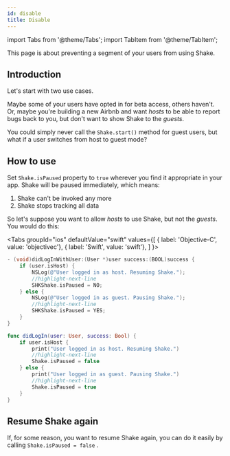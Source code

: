 ```yaml
---
id: disable
title: Disable
---
```

import Tabs from '@theme/Tabs';
import TabItem from '@theme/TabItem';

This page is about preventing a segment of your users from using Shake.

## Introduction
Let's start with two use cases.

Maybe some of your users have opted in for beta access, others haven't.
Or, maybe you're building a new Airbnb and want *hosts* to be able to report bugs back to you, but don't want to show Shake to the *guests*.

You could simply never call the  `Shake.start()` method for guest users, but what if a user switches from host to guest mode?

## How to use
Set `Shake.isPaused` property to `true` wherever you find it appropriate in your app. Shake will be paused immediately, which means:

1. Shake can't be invoked any more
1. Shake stops tracking all data

So let's suppose you want to allow *hosts* to use Shake, but not the *guests*. You would do this:

<Tabs
  groupId="ios"
  defaultValue="swift"
  values={[
    { label: 'Objective-C', value: 'objectivec'},
    { label: 'Swift', value: 'swift'},
  ]
}>

<TabItem value="objectivec">

```objectivec title="AppDelegate.m"
- (void)didLogInWithUser:(User *)user success:(BOOL)success {
    if (user.isHost) {
        NSLog(@"User logged in as host. Resuming Shake.");
        //highlight-next-line
        SHKShake.isPaused = NO;
    } else {
        NSLog(@"User logged in as guest. Pausing Shake.");
        //highlight-next-line
        SHKShake.isPaused = YES;
    }
}
```

</TabItem>

<TabItem value="swift">

```swift title="AppDelegate.swift"
func didLogIn(user: User, success: Bool) {
    if user.isHost {
        print("User logged in as host. Resuming Shake.")
        //highlight-next-line
        Shake.isPaused = false
    } else {
        print("User logged in as guest. Pausing Shake.")
        //highlight-next-line
        Shake.isPaused = true
    }
}
```

</TabItem>
</Tabs>


## Resume Shake again
If, for some reason, you want to resume Shake again, you can do it easily by calling  `Shake.isPaused = false` .
